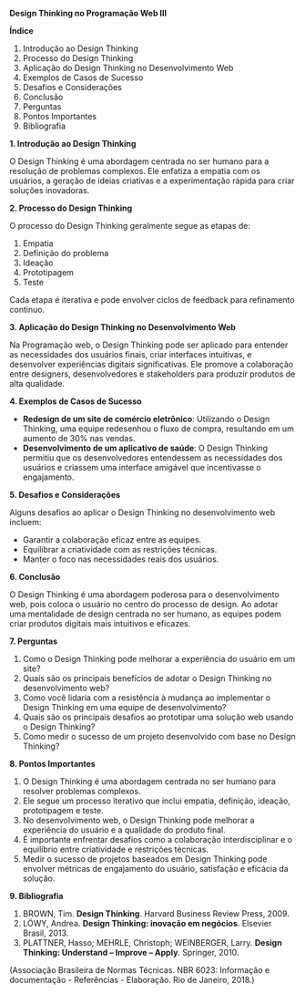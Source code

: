 **Design Thinking no Programação Web III**

**Índice**

1. Introdução ao Design Thinking
2. Processo do Design Thinking
3. Aplicação do Design Thinking no Desenvolvimento Web
4. Exemplos de Casos de Sucesso
5. Desafios e Considerações
6. Conclusão
7. Perguntas
8. Pontos Importantes
9. Bibliografia

**1\. Introdução ao Design Thinking**

O Design Thinking é uma abordagem centrada no ser humano para a resolução de problemas complexos. Ele enfatiza a empatia com os usuários, a geração de ideias criativas e a experimentação rápida para criar soluções inovadoras.

**2\. Processo do Design Thinking**

O processo do Design Thinking geralmente segue as etapas de:

1. Empatia
2. Definição do problema
3. Ideação
4. Prototipagem
5. Teste

Cada etapa é iterativa e pode envolver ciclos de feedback para refinamento contínuo.

**3\. Aplicação do Design Thinking no Desenvolvimento Web**

Na Programação web, o Design Thinking pode ser aplicado para entender as necessidades dos usuários finais, criar interfaces intuitivas, e desenvolver experiências digitais significativas. Ele promove a colaboração entre designers, desenvolvedores e stakeholders para produzir produtos de alta qualidade.

**4\. Exemplos de Casos de Sucesso**

- **Redesign de um site de comércio eletrônico**: Utilizando o Design Thinking, uma equipe redesenhou o fluxo de compra, resultando em um aumento de 30% nas vendas.
- **Desenvolvimento de um aplicativo de saúde**: O Design Thinking permitiu que os desenvolvedores entendessem as necessidades dos usuários e criassem uma interface amigável que incentivasse o engajamento.

**5\. Desafios e Considerações**

Alguns desafios ao aplicar o Design Thinking no desenvolvimento web incluem:

- Garantir a colaboração eficaz entre as equipes.
- Equilibrar a criatividade com as restrições técnicas.
- Manter o foco nas necessidades reais dos usuários.

**6\. Conclusão**

O Design Thinking é uma abordagem poderosa para o desenvolvimento web, pois coloca o usuário no centro do processo de design. Ao adotar uma mentalidade de design centrada no ser humano, as equipes podem criar produtos digitais mais intuitivos e eficazes.

**7\. Perguntas**

1. Como o Design Thinking pode melhorar a experiência do usuário em um site?
2. Quais são os principais benefícios de adotar o Design Thinking no desenvolvimento web?
3. Como você lidaria com a resistência à mudança ao implementar o Design Thinking em uma equipe de desenvolvimento?
4. Quais são os principais desafios ao prototipar uma solução web usando o Design Thinking?
5. Como medir o sucesso de um projeto desenvolvido com base no Design Thinking?

**8\. Pontos Importantes**

1. O Design Thinking é uma abordagem centrada no ser humano para resolver problemas complexos.
2. Ele segue um processo iterativo que inclui empatia, definição, ideação, prototipagem e teste.
3. No desenvolvimento web, o Design Thinking pode melhorar a experiência do usuário e a qualidade do produto final.
4. É importante enfrentar desafios como a colaboração interdisciplinar e o equilíbrio entre criatividade e restrições técnicas.
5. Medir o sucesso de projetos baseados em Design Thinking pode envolver métricas de engajamento do usuário, satisfação e eficácia da solução.

**9\. Bibliografia**

1. BROWN, Tim. **Design Thinking**. Harvard Business Review Press, 2009.
2. LÖWY, Andrea. **Design Thinking: inovação em negócios**. Elsevier Brasil, 2013.
3. PLATTNER, Hasso; MEHRLE, Christoph; WEINBERGER, Larry. **Design Thinking: Understand – Improve – Apply**. Springer, 2010.

(Associação Brasileira de Normas Técnicas. NBR 6023: Informação e documentação - Referências - Elaboração. Rio de Janeiro, 2018.)
